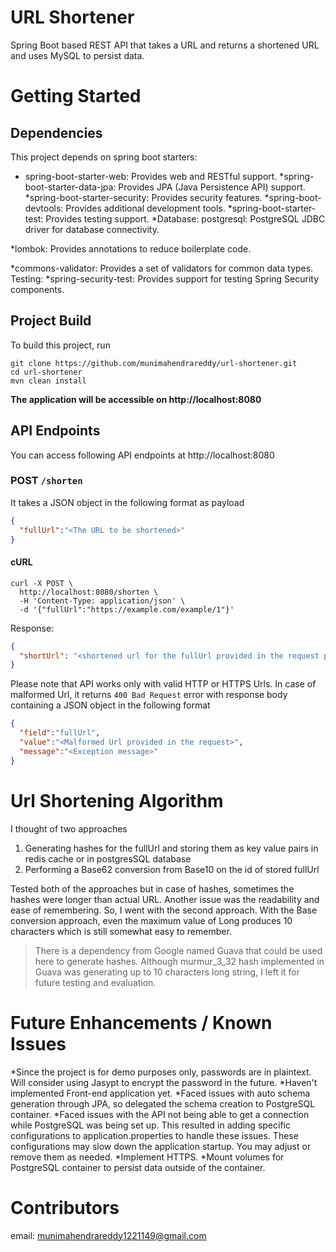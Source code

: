 # URL Shortener

Spring Boot based REST API that takes a URL and returns a shortened URL and uses MySQL to persist data.

# Getting Started

## Dependencies

This project depends on 
spring boot starters:
* spring-boot-starter-web: Provides web and RESTful support.
*spring-boot-starter-data-jpa: Provides JPA (Java Persistence API) support.
*spring-boot-starter-security: Provides security features.
*spring-boot-devtools: Provides additional development tools.
*spring-boot-starter-test: Provides testing support.
*Database:
postgresql: PostgreSQL JDBC driver for database connectivity.

*lombok: Provides annotations to reduce boilerplate code.

*commons-validator: Provides a set of validators for common data types.
Testing:
*spring-security-test: Provides support for testing Spring Security components.

## Project Build 

To build this project, run

```shell script
git clone https://github.com/munimahendrareddy/url-shortener.git
cd url-shortener
mvn clean install
```


**The application will be accessible on http://localhost:8080**


## API Endpoints

You can access following API endpoints at http://localhost:8080

### POST `/shorten`
It takes a JSON object in the following format as payload

```json
{
  "fullUrl":"<The URL to be shortened>"
}
```

#### cURL

```shell script
curl -X POST \
  http://localhost:8080/shorten \
  -H 'Content-Type: application/json' \
  -d '{"fullUrl":"https://example.com/example/1"}'
```

Response:

```json
{
  "shortUrl": "<shortened url for the fullUrl provided in the request payload>"
}
```

Please note that API works only with valid HTTP or HTTPS Urls. In case of malformed Url, it returns `400 Bad Request` error with response body containing a JSON object in the following format

```json
{
  "field":"fullUrl",
  "value":"<Malformed Url provided in the request>",
  "message":"<Exception message>"
}
```


#

# Url Shortening Algorithm

I thought of two approaches
1. Generating hashes for the fullUrl and storing them as key value pairs in redis cache or in postgresSQL database
2. Performing a Base62 conversion from Base10 on the id of stored fullUrl

Tested both of the approaches but in case of hashes, sometimes the hashes were longer than actual URL. Another issue was the readability and ease of remembering. So, I went with the second approach. With the Base conversion approach, even the maximum value of Long produces 10 characters which is still somewhat easy to remember. 
> There is a dependency from Google named Guava that could be used here to generate hashes. Although murmur_3_32 hash implemented in Guava was generating up to 10 characters long string, I left it for future testing and evaluation.

# Future Enhancements / Known Issues
*Since the project is for demo purposes only, passwords are in plaintext. Will consider using Jasypt to encrypt the password in the future.
*Haven't implemented Front-end application yet.
*Faced issues with auto schema generation through JPA, so delegated the schema creation to PostgreSQL container.
*Faced issues with the API not being able to get a connection while PostgreSQL was being set up. This resulted in adding specific configurations to application.properties to handle these issues. These configurations may slow down the application startup. You may adjust or remove them as needed.
*Implement HTTPS.
*Mount volumes for PostgreSQL container to persist data outside of the container.


# Contributors
email: munimahendrareddy1221149@gmail.com
